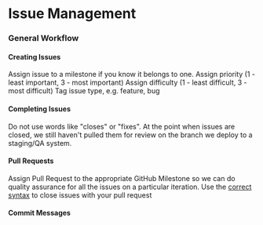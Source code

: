 Issue Management
============

### General Workflow

#### Creating Issues

Assign issue to a milestone if you know it belongs to one. 
Assign priority (1 - least important, 3 - most important)
Assign difficulty (1 - least difficult, 3 - most difficult)
Tag issue type, e.g. feature, bug

#### Completing Issues

Do not use words like "closes" or "fixes". At the point when issues are closed, we still haven't pulled them for review on the branch we deploy to a staging/QA system.

#### Pull Requests

Assign Pull Request to the appropriate GitHub Milestone so we can do quality assurance for all the issues on a particular iteration.
Use the [correct syntax](https://help.github.com/articles/closing-issues-via-commit-messages) to close issues with your pull request

#### Commit Messages

